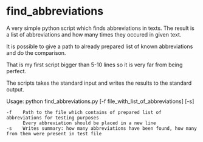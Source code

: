 find_abbreviations
==================

A very simple python script which finds abbreviations in texts.
The result is a list of abbreviations and how many times they occured in given text.

It is possible to give a path to already prepared list of known abbreviations and do the comparison.

That is my first script bigger than 5-10 lines so it is very far from being perfect.

The scripts takes the standard input and writes the results to the standard output.

Usage: python find_abbreviations.py [-f file_with_list_of_abbreviations] [-s]

    -f    Path to the file which contains of prepared list of abbreviations for testing purposes
          Every abbreviation should be placed in a new line
    -s    Writes summary: how many abbreviations have been found, how many from them were present in test file

